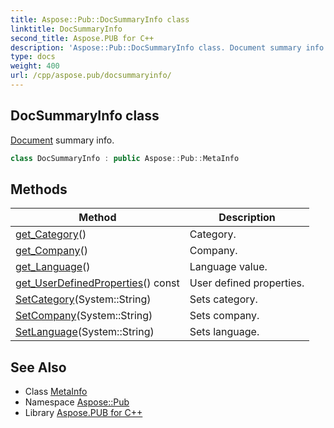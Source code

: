 ```yaml
---
title: Aspose::Pub::DocSummaryInfo class
linktitle: DocSummaryInfo
second_title: Aspose.PUB for C++
description: 'Aspose::Pub::DocSummaryInfo class. Document summary info in C++.'
type: docs
weight: 400
url: /cpp/aspose.pub/docsummaryinfo/
---
```

## DocSummaryInfo class


[Document](../document/) summary info.

```cpp
class DocSummaryInfo : public Aspose::Pub::MetaInfo
```

## Methods

| Method | Description |
| --- | --- |
| [get_Category](./get_category/)() | Category. |
| [get_Company](./get_company/)() | Company. |
| [get_Language](./get_language/)() | Language value. |
| [get_UserDefinedProperties](./get_userdefinedproperties/)() const | User defined properties. |
| [SetCategory](./setcategory/)(System::String) | Sets category. |
| [SetCompany](./setcompany/)(System::String) | Sets company. |
| [SetLanguage](./setlanguage/)(System::String) | Sets language. |
## See Also

* Class [MetaInfo](../metainfo/)
* Namespace [Aspose::Pub](../)
* Library [Aspose.PUB for C++](../../)
